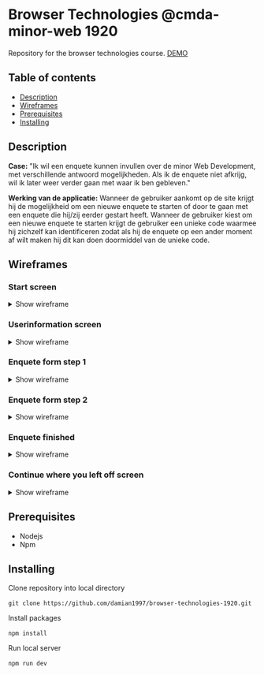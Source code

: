 # Browser Technologies @cmda-minor-web 1920
Repository for the browser technologies course.
[DEMO](https://sleepy-anchorage-02272.herokuapp.com/)

## Table of contents
* [Description](description)
* [Wireframes](wireframes)
* [Prerequisites](prerequisites)
* [Installing](installing)

## Description
**Case:**
"Ik wil een enquete kunnen invullen over de minor Web Development, met verschillende antwoord mogelijkheden. Als ik de enquete niet afkrijg, wil ik later weer verder gaan met waar ik ben gebleven."

**Werking van de applicatie:**
Wanneer de gebruiker aankomt op de site krijgt hij de mogelijkheid om een nieuwe enquete te starten of door te gaan met een enquete die hij/zij eerder gestart heeft. Wanneer de gebruiker kiest om een nieuwe enquete te starten krijgt de gebruiker een unieke code waarmee hij zichzelf kan identificeren zodat als hij de enquete op een ander moment af wilt maken hij dit kan doen doormiddel van de unieke code.

## Wireframes

### Start screen

<details>
  <summary>Show wireframe</summary>

  <img src="./github/images/screen-1.png">
</details>

### Userinformation screen

<details>
  <summary>Show wireframe</summary>

  <img src="./github/images/screen-2.png">
</details>

### Enquete form step 1

<details>
  <summary>Show wireframe</summary>

  <img src="./github/images/screen-3.png">
</details>

### Enquete form step 2

<details>
  <summary>Show wireframe</summary>

  <img src="./github/images/screen-4.png">
</details>

### Enquete finished

<details>
  <summary>Show wireframe</summary>

  <img src="./github/images/screen-5.png">
</details>

### Continue where you left off screen

<details>
  <summary>Show wireframe</summary>

  <img src="./github/images/screen-6.png">
</details>

## Prerequisites
* Nodejs
* Npm

## Installing
Clone repository into local directory
```
git clone https://github.com/damian1997/browser-technologies-1920.git
```

Install packages
```
npm install
```

Run local server
```
npm run dev
```
